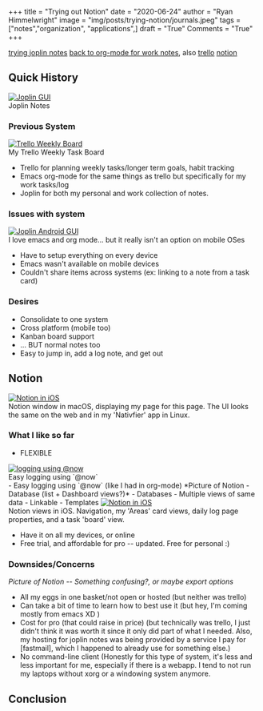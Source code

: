 +++
title   = "Trying out Notion"
date    = "2020-06-24"
author  = "Ryan Himmelwright"
image   = "img/posts/trying-notion/journals.jpeg"
tags    = ["notes","organization", "applications",]
draft   = "True"
Comments = "True"
+++

[trying joplin notes](/post/switched-to-joplin-notes/) [back to org-mode for
work notes](/post/back-on-org-mode-for-work/), also [trello](https://trello.com)
[notion](https://notion.so)

<!--more-->

## Quick History

<a href="/img/posts/back-on-org-mode-for-work/joplin-gui.png">
<img alt="Joplin GUI" src="/img/posts/back-on-org-mode-for-work/joplin-gui.png" style="max-width: 100%;"/></a>
<div class="caption">Joplin Notes</div>


### Previous System

<a href="/img/posts/trying-notion/trello_weekly_board.png">
<img alt="Trello Weekly Board" src="/img/posts/trying-notion/trello_weekly_board.png" style="max-width: 100%;"/></a>
<div class="caption">My Trello Weekly Task Board</div>

- Trello for planning weekly tasks/longer term goals, habit tracking
- Emacs org-mode for the same things as trello but specifically for my work
    tasks/log
- Joplin for both my personal and work collection of notes.

### Issues with system

<a href="/img/posts/back-on-org-mode-for-work/scrum-board.png">
<img alt="Joplin Android GUI" src="/img/posts/back-on-org-mode-for-work/scrum-board.png" style="max-width: 100%;"/></a>
<div class="caption">I love emacs and org mode... but it really isn't an option
on mobile OSes</div>

- Have to setup everything on every device
- Emacs wasn't available on mobile devices
- Couldn't share items across systems (ex: linking to a note from a task card)

### Desires

- Consolidate to one system
- Cross platform (mobile too)
- Kanban board support
- ... BUT normal notes too
- Easy to jump in, add a log note, and get out

## Notion
<a href="/img/posts/trying-notion/notion_window.png">
<img alt="Notion in iOS" src="/img/posts/trying-notion/notion_window.png" style="max-width: 100%;"/></a>
<div class="caption">Notion window in macOS, displaying my page for this page. The UI looks the same on the web and in my 'Nativfier' app in Linux.</div>

### What I like so far
- FLEXIBLE
<a href="/img/posts/trying-notion/now_timestamp.png">
<img alt="logging using @now" src="/img/posts/trying-notion/now_timestamp.png" style="max-width: 100%;"/></a>
<div class="caption">Easy logging using `@now`</div>
- Easy logging using `@now` (like I had in org-mode)
*Picture of Notion - Database (list + Dashboard views?)*
- Databases
    - Multiple views of same data
    - Linkable
- Templates



<a href="/img/posts/trying-notion/ios_notion.png">
<img alt="Notion in iOS" src="/img/posts/trying-notion/ios_notion.png" style="max-width: 100%;"/></a>
<div class="caption">Notion views in iOS. Navigation, my 'Areas' card views,
daily log page properties, and a task 'board' view.</div>


- Have it on all my devices, or online
- Free trial, and affordable for pro -- updated. Free for personal :)

### Downsides/Concerns

*Picture of Notion -- Something confusing?, or maybe export options*

- All my eggs in one basket/not open or hosted (but neither was trello)
- Can take a bit of time to learn how to best use it (but hey, I'm coming
    mostly from emacs XD )
- Cost for pro (that could raise in price) (but technically was trello, I just
    didn't think it was worth it since it only did part of what I needed. Also,
    my hosting for joplin notes was being provided by a service I pay for
    [fastmail], which I happened to already use for something else.)
- No command-line client (Honestly for this type of system, it's less and less
    important for me, especially if there is a webapp. I tend to not run my
    laptops without xorg or a windowing system anymore.

## Conclusion
